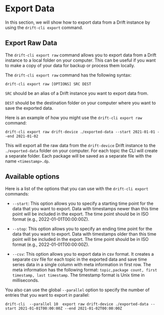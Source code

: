 # Export Data

In this section, we will show how to export data from a Drift instance by using the `drift-cli export` command.

## Export Raw Data


The `drift-cli export raw` command allows you to export data from a Drift instance to a local folder
on your computer. This can be useful if you want to make a copy of your data for backup or process them locally.

The `drift-cli export raw` command has the following syntax:

```
drift-cli export raw [OPTIONS] SRC DEST
```

`SRC` should be an alias of a Drift instance you want to export data from.

`DEST` should be the destination folder on your computer where you want to save the exported data.

Here is an example of how you might use the `drift-cli export raw` command:

```
drift-cli export raw drift-device ./exported-data --start 2021-01-01 --end 2021-01-02
```

This will export all the raw data from the `drift-device` Drift instance to the `./exported-data` folder on your computer.
For each topic the CLI will create a separate folder. Each package will be saved as a separate file with the name
`<timestamp>.dp`.

## Available options

Here is a list of the options that you can use with the `drift-cli export` commands:

* `--start`: This option allows you to specify a starting time point for the data that you want to export. Data with
  timestamps newer than this time point will be included in the export. The time point should be in ISO format (e.g.,
  2022-01-01T00:00:00Z).

* `--stop`: This option allows you to specify an ending time point for the data that you want to export. Data with
  timestamps older than this time point will be included in the export. The time point should be in ISO format (e.g.,
  2022-01-01T00:00:00Z).

* `--csv`: This option allows you to export data in csv format. It creates a separate csv file for each topic in the
  exported data and save time series data in a single column with meta information in first row. The meta information
  has the following format: `topic,package count, first timestamp, last timestamp`. The timestamp format is Unix time
  in milliseconds.


You also can use the global `--parallel` option to specify the number of entries that you want to export in parallel:

```
drift-cli  --parallel 10  export raw drift-device ./exported-data --start 2021-01-01T00:00:00Z --end 2021-01-02T00:00:00Z
```
